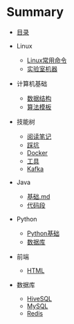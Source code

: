 # Summary
- [目录](README.md)

- Linux

    - [Linux常用命令](Linux/常用命令.md)
    - [实验室机器](Linux/实验室机器.md)

- 计算机基础

    - [数据结构](403/数据结构.md)
    - [算法模板](403/算法模板.md)

- 技能树

    - [阅读笔记](技能树/阅读笔记.md)
    - [踩坑](技能树/踩坑.md)
    - [Docker](技能树/Docker.md)
    - [工具](技能树/工具.md)
    - [Kafka](技能树/kafka.md)

- Java

    - [基础.md](Java/基础.md)
    - [代码段](Java/代码段.md)

- Python

    - [Python基础](Python/基础.md)
    - [数据库](Python/数据库.md)

- 前端

    - [HTML](前端/HTML.md)

- 数据库

    - [HiveSQL](数据库/HiveSQL.md)
    - [MySQL](数据库/MySQL.md)
    - [Redis](数据库/Redis.md)